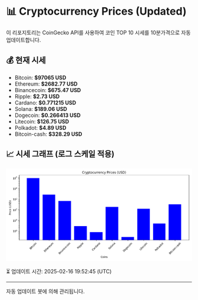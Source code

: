 
# 📊 Cryptocurrency Prices (Updated)

이 리포지토리는 CoinGecko API를 사용하여 코인 TOP 10 시세를 10분가격으로 자동 업데이트합니다.

## 💰 현재 시세
- Bitcoin: **$97065 USD**
- Ethereum: **$2682.77 USD**
- Binancecoin: **$675.47 USD**
- Ripple: **$2.73 USD**
- Cardano: **$0.771215 USD**
- Solana: **$189.06 USD**
- Dogecoin: **$0.266413 USD**
- Litecoin: **$126.75 USD**
- Polkadot: **$4.89 USD**
- Bitcoin-cash: **$328.29 USD**

## 📈 시세 그래프 (로그 스케일 적용)
![Crypto Prices](crypto_prices.png)

⏳ 업데이트 시간: 2025-02-16 19:52:45 (UTC)

---
자동 업데이트 봇에 의해 관리됩니다.
